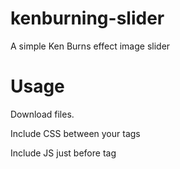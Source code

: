 kenburning-slider
=================

A simple Ken Burns effect image slider

Usage
=====

Download files.

Include CSS between your <head></head> tags
<link rel="stylesheet" href="css/kenburning.css" type="text/css" />

Include JS just before </body> tag
<script type="text/javascript" src="js/kenburning.js">

Put your images on any container with the class .keyburning and in-line style for the height
<div class="keyburning" style="350px">
  <img src="img/example-pics-001.jpg" alt="" />
  <img src="img/example-pics-002.jpg" alt="" />
  <img src="img/example-pics-003.jpg" alt="" />
  <img src="img/example-pics-004.jpg" alt="" />
</div>
